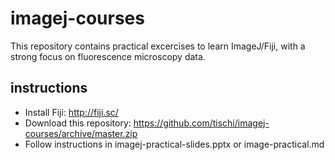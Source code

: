 # imagej-courses

This repository contains practical excercises to learn ImageJ/Fiji, with a strong focus on fluorescence microscopy data.

## instructions

- Install Fiji: http://fiji.sc/
- Download this repository: https://github.com/tischi/imagej-courses/archive/master.zip
- Follow instructions in imagej-practical-slides.pptx or image-practical.md
